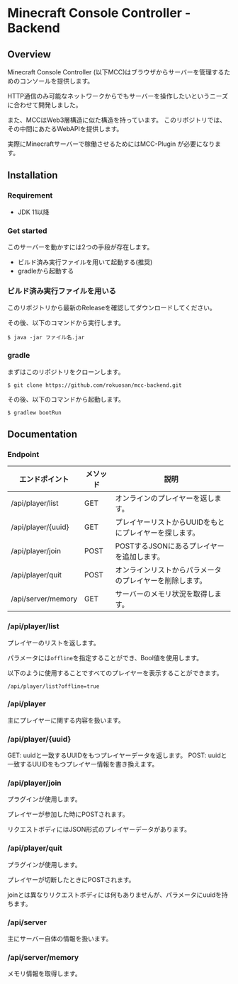 # Minecraft Console Controller - Backend

## Overview

Minecraft Console Controller (以下MCC)はブラウザからサーバーを管理するためのコンソールを提供します。

HTTP通信のみ可能なネットワークからでもサーバーを操作したいというニーズに合わせて開発しました。

また、MCCはWeb3層構造に似た構造を持っています。
このリポジトリでは、その中間にあたるWebAPIを提供します。

実際にMinecraftサーバーで稼働させるためにはMCC-Plugin が必要になります。

## Installation

### Requirement

- JDK 11以降

### Get started

このサーバーを動かすには2つの手段が存在します。

- ビルド済み実行ファイルを用いて起動する(推奨)
- gradleから起動する

### ビルド済み実行ファイルを用いる

このリポジトリから最新のReleaseを確認してダウンロードしてください。

その後、以下のコマンドから実行します。

```shell
$ java -jar ファイル名.jar
```

### gradle

まずはこのリポジトリをクローンします。

```shell
$ git clone https://github.com/rokuosan/mcc-backend.git
```

その後、以下のコマンドから起動します。

```shell
$ gradlew bootRun
```

## Documentation

### Endpoint

| エンドポイント            | メソッド | 説明                            |
|--------------------|------|-------------------------------|
| /api/player/list   | GET  | オンラインのプレイヤーを返します。             |
| /api/player/{uuid} | GET  | プレイヤーリストからUUIDをもとにプレイヤーを探します。 |
| /api/player/join   | POST | POSTするJSONにあるプレイヤーを追加します。     |
| /api/player/quit   | POST | オンラインリストからパラメータのプレイヤーを削除します。  |
| /api/server/memory | GET  | サーバーのメモリ状況を取得します。             |

### /api/player/list

プレイヤーのリストを返します。

パラメータには``offline``を指定することができ、Bool値を使用します。

以下のように使用することですべてのプレイヤーを表示することができます。

```
/api/player/list?offline=true
```

### /api/player

主にプレイヤーに関する内容を扱います。

### /api/player/{uuid}

GET: uuidと一致するUUIDをもつプレイヤーデータを返します。
POST: uuidと一致するUUIDをもつプレイヤー情報を書き換えます。

### /api/player/join

プラグインが使用します。

プレイヤーが参加した時にPOSTされます。

リクエストボディにはJSON形式のプレイヤーデータがあります。

### /api/player/quit

プラグインが使用します。

プレイヤーが切断したときにPOSTされます。

joinとは異なりリクエストボディには何もありませんが、パラメータにuuidを持ちます。

### /api/server

主にサーバー自体の情報を扱います。

### /api/server/memory

メモリ情報を取得します。